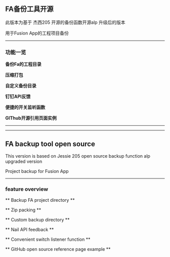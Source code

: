 ## FA备份工具开源

此版本为基于 杰西205 开源的备份函数开源alp 升级后的版本

用于Fusion App的工程项目备份

*****

### 功能一览

**备份Fa的工程目录**

**压缩打包**

**自定义备份目录**

**钉钉API反馈**

**便捷的开关监听函数**

**GIThub开源引用页面实例**



****
****


## FA backup tool open source

This version is based on Jessie 205 open source backup function alp upgraded version

Project backup for Fusion App

*****

### feature overview

** Backup FA project directory **

** Zip packing **

** Custom backup directory **

** Nail API feedback **

** Convenient switch listener function **

** GitHub open source reference page example **
